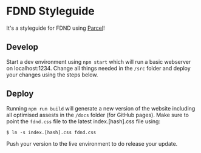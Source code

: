# FDND Styleguide

It's a styleguide for FDND using [Parcel](https://parceljs.org/)!

## Develop

Start a dev environment using `npm start` which will run a basic webserver on
localhost:1234. Change all things needed in the `/src` folder and deploy your
changes using the steps below.

## Deploy

Running `npm run build` will generate a new version of the website including all
optimised assests in the `/docs` folder (for GitHub pages). Make sure to point
the `fdnd.css` file to the latest index.[hash].css file using:

```
$ ln -s index.[hash].css fdnd.css
```

Push your version to the live environment to do release your update.

